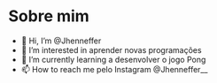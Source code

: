 # Sobre mim

- 👋 Hi, I’m @Jhenneffer
- 👀 I’m interested in aprender novas programações
- 🌱 I’m currently learning a desenvolver o jogo Pong
- 📫 How to reach me pelo Instagram @Jhenneffer__

<!---
Jhenneffer/Jhenneffer is a ✨ special ✨ repository because its `README.md` (this file) appears on your GitHub profile.
You can click the Preview link to take a look at your changes.
--->
